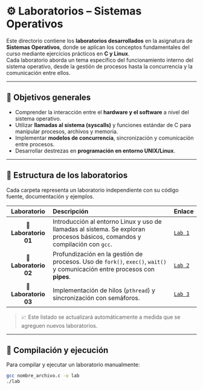 # ⚙️ Laboratorios – Sistemas Operativos

Este directorio contiene los **laboratorios desarrollados** en la asignatura de **Sistemas Operativos**, donde se aplican los conceptos fundamentales del curso mediante ejercicios prácticos en **C y Linux**.  
Cada laboratorio aborda un tema específico del funcionamiento interno del sistema operativo, desde la gestión de procesos hasta la concurrencia y la comunicación entre ellos.

---

## 🧠 Objetivos generales

- Comprender la interacción entre el **hardware y el software** a nivel del sistema operativo.  
- Utilizar **llamadas al sistema (syscalls)** y funciones estándar de C para manipular procesos, archivos y memoria.  
- Implementar **modelos de concurrencia**, sincronización y comunicación entre procesos.  
- Desarrollar destrezas en **programación en entorno UNIX/Linux**.

---

## 📂 Estructura de los laboratorios

Cada carpeta representa un laboratorio independiente con su código fuente, documentación y ejemplos.

| Laboratorio | Descripción | Enlace |
|:------------:|:-------------|:--------|
| 🧪 **Laboratorio 01** | Introducción al entorno Linux y uso de llamadas al sistema. Se exploran procesos básicos, comandos y compilación con `gcc`. | [`Lab 1`](https://github.com/AdrianMontLin/sistemas-operativos/tree/main/Laboratorios/lab-01) |
| 🧪 **Laboratorio 02** | Profundización en la gestión de procesos. Uso de `fork()`, `exec()`, `wait()` y comunicación entre procesos con **pipes**. | [`Lab 2`](https://github.com/AdrianMontLin/sistemas-operativos/tree/main/Laboratorios/lab-02) |
| 🧪 **Laboratorio 03** | Implementación de hilos (`pthread`) y sincronización con semáforos. | [`Lab 3`](https://github.com/AdrianMontLin/sistemas-operativos/tree/main/Laboratorios/lab-03) |

> 📈 Este listado se actualizará automáticamente a medida que se agreguen nuevos laboratorios.

---

## 🚀 Compilación y ejecución

Para compilar y ejecutar un laboratorio manualmente:

```bash
gcc nombre_archivo.c -o lab
./lab
